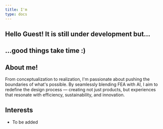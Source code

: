 ```yaml
---
title: I'm
type: docs
---
```


## **Hello Guest! It is still under development but...**

## **...good things take time :)**

## About me!

From conceptualization to realization, I'm passionate about pushing the boundaries of what's possible. By seamlessly blending FEA with AI, I aim to redefine the design process — creating not just products, but experiences that resonate with efficiency, sustainability, and innovation. 

## Interests

- To be added

